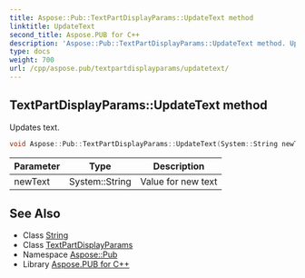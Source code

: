 ```yaml
---
title: Aspose::Pub::TextPartDisplayParams::UpdateText method
linktitle: UpdateText
second_title: Aspose.PUB for C++
description: 'Aspose::Pub::TextPartDisplayParams::UpdateText method. Updates text in C++.'
type: docs
weight: 700
url: /cpp/aspose.pub/textpartdisplayparams/updatetext/
---
```

## TextPartDisplayParams::UpdateText method


Updates text.

```cpp
void Aspose::Pub::TextPartDisplayParams::UpdateText(System::String newText)
```


| Parameter | Type | Description |
| --- | --- | --- |
| newText | System::String | Value for new text |

## See Also

* Class [String](../../../system/string/)
* Class [TextPartDisplayParams](../)
* Namespace [Aspose::Pub](../../)
* Library [Aspose.PUB for C++](../../../)
